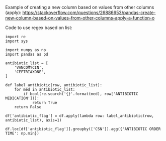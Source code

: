 Example of creating a new column based on values from other columns (apply): https://stackoverflow.com/questions/26886653/pandas-create-new-column-based-on-values-from-other-columns-apply-a-function-o

Code to use regex based on list:

```
import re
import sys

import numpy as np
import pandas as pd

antibiotic_list = [
    'VANCOMYCIN',
    'CEFTRIAXONE',
]

def label_antibiotic(row, antibiotic_list):
    for med in antibiotic_list:
        if bool(re.search('{}'.format(med), row['ANTIBIOTIC MEDICATION'])):
            return True
    return False

df['antibiotic_flag'] = df.apply(lambda row: label_antibiotic(row, antibiotic_list), axis=1)

df.loc[df['antibiotic_flag']].groupby(['CSN']).agg({'ANTIBIOTIC ORDER TIME': np.min})
```
